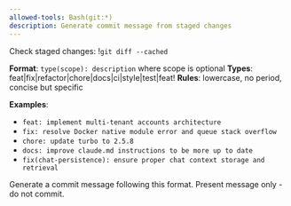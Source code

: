 ```yaml
---
allowed-tools: Bash(git:*)
description: Generate commit message from staged changes
---
```


Check staged changes: !`git diff --cached`

**Format**: `type(scope): description` where scope is optional
**Types**: feat|fix|refactor|chore|docs|ci|style|test|feat!
**Rules**: lowercase, no period, concise but specific

**Examples**:
- `feat: implement multi-tenant accounts architecture`
- `fix: resolve Docker native module error and queue stack overflow`
- `chore: update turbo to 2.5.8`
- `docs: improve claude.md instructions to be more up to date`
- `fix(chat-persistence): ensure proper chat context storage and retrieval`

Generate a commit message following this format. Present message only - do not commit.
